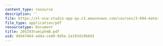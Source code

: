 ```yaml
---
content_type: resource
description: ''
file: https://ol-ocw-studio-app-qa.s3.amazonaws.com/courses/3-094-materials-in-human-experience-spring-2004/9dd47464ad4aced09d5e2a193419b043_20SI03tumiphmB.pdf
file_type: application/pdf
resourcetype: Document
title: 20SI03tumiphmB.pdf
uid: 9dd47464-ad4a-ced0-9d5e-2a193419b043
---
```

